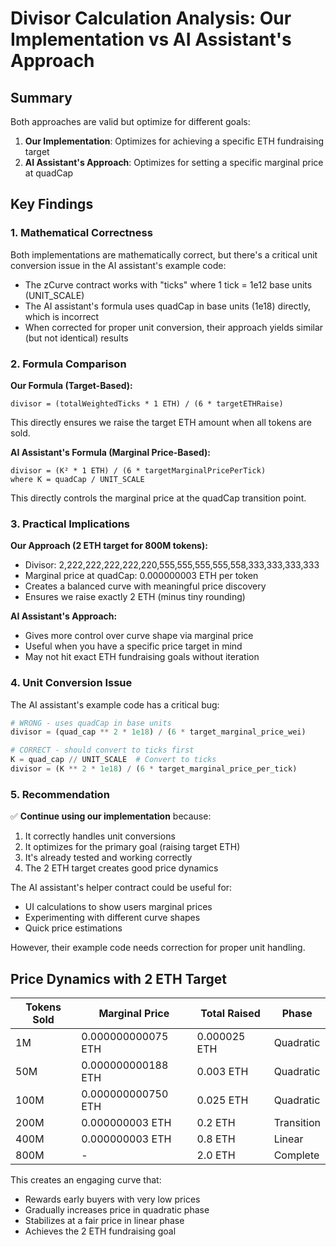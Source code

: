 # Divisor Calculation Analysis: Our Implementation vs AI Assistant's Approach

## Summary

Both approaches are valid but optimize for different goals:

1. **Our Implementation**: Optimizes for achieving a specific ETH fundraising target
2. **AI Assistant's Approach**: Optimizes for setting a specific marginal price at quadCap

## Key Findings

### 1. Mathematical Correctness
Both implementations are mathematically correct, but there's a critical unit conversion issue in the AI assistant's example code:

- The zCurve contract works with "ticks" where 1 tick = 1e12 base units (UNIT_SCALE)
- The AI assistant's formula uses quadCap in base units (1e18) directly, which is incorrect
- When corrected for proper unit conversion, their approach yields similar (but not identical) results

### 2. Formula Comparison

**Our Formula (Target-Based):**
```
divisor = (totalWeightedTicks * 1 ETH) / (6 * targetETHRaise)
```
This directly ensures we raise the target ETH amount when all tokens are sold.

**AI Assistant's Formula (Marginal Price-Based):**
```
divisor = (K² * 1 ETH) / (6 * targetMarginalPricePerTick)
where K = quadCap / UNIT_SCALE
```
This directly controls the marginal price at the quadCap transition point.

### 3. Practical Implications

**Our Approach (2 ETH target for 800M tokens):**
- Divisor: 2,222,222,222,222,220,555,555,555,555,558,333,333,333,333
- Marginal price at quadCap: 0.000000003 ETH per token
- Creates a balanced curve with meaningful price discovery
- Ensures we raise exactly 2 ETH (minus tiny rounding)

**AI Assistant's Approach:**
- Gives more control over curve shape via marginal price
- Useful when you have a specific price target in mind
- May not hit exact ETH fundraising goals without iteration

### 4. Unit Conversion Issue

The AI assistant's example code has a critical bug:
```python
# WRONG - uses quadCap in base units
divisor = (quad_cap ** 2 * 1e18) / (6 * target_marginal_price_wei)

# CORRECT - should convert to ticks first
K = quad_cap // UNIT_SCALE  # Convert to ticks
divisor = (K ** 2 * 1e18) / (6 * target_marginal_price_per_tick)
```

### 5. Recommendation

✅ **Continue using our implementation** because:
1. It correctly handles unit conversions
2. It optimizes for the primary goal (raising target ETH)
3. It's already tested and working correctly
4. The 2 ETH target creates good price dynamics

The AI assistant's helper contract could be useful for:
- UI calculations to show users marginal prices
- Experimenting with different curve shapes
- Quick price estimations

However, their example code needs correction for proper unit handling.

## Price Dynamics with 2 ETH Target

| Tokens Sold | Marginal Price | Total Raised | Phase |
|-------------|----------------|--------------|-------|
| 1M | 0.000000000075 ETH | 0.000025 ETH | Quadratic |
| 50M | 0.000000000188 ETH | 0.003 ETH | Quadratic |
| 100M | 0.000000000750 ETH | 0.025 ETH | Quadratic |
| 200M | 0.000000003 ETH | 0.2 ETH | Transition |
| 400M | 0.000000003 ETH | 0.8 ETH | Linear |
| 800M | - | 2.0 ETH | Complete |

This creates an engaging curve that:
- Rewards early buyers with very low prices
- Gradually increases price in quadratic phase
- Stabilizes at a fair price in linear phase
- Achieves the 2 ETH fundraising goal